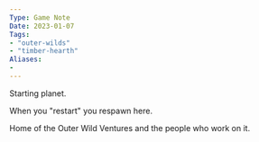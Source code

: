 ```yaml
---
Type: Game Note
Date: 2023-01-07
Tags:
- "outer-wilds"
- "timber-hearth"
Aliases:
- 
---
```

Starting planet.

When you "restart" you respawn here.

Home of the Outer Wild Ventures and the people who work on it.